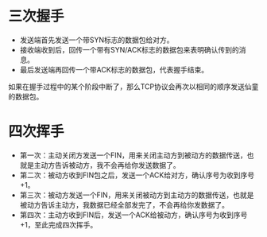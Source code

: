 # 三次握手

+ 发送端首先发送一个带SYN标志的数据包给对方。
+ 接收端收到后，回传一个带有SYN/ACK标志的数据包来表明确认传到的消息。
+ 最后发送端再回传一个带ACK标志的数据包，代表握手结束。

如果在握手过程中的某个阶段中断了，那么TCP协议会再次以相同的顺序发送仙童的数据包。

# 四次挥手

+ 第一次：主动关闭方发送一个FIN，用来关闭主动方到被动方的数据传送，也就是主动方告诉被动方，我不会再给你发送数据了。
+ 第二次：被动方收到FIN包之后，发送一个ACK给对方，确认序号为收到序号+1。
+ 第三次：被动方发送一个FIN，用来关闭被动方到主动方的数据传送，也就是被动方告诉主动方，我数据已经全部发完了，不会再给你发数据了。
+ 第四次：主动方收到FIN后，发送一个ACK给被动方，确认序号为收到序号+1，至此完成四次挥手。

